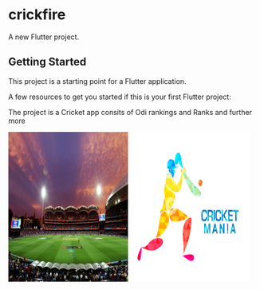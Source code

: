 # crickfire

A new Flutter project.

## Getting Started

This project is a starting point for a Flutter application.

A few resources to get you started if this is your first Flutter project:

The project is a Cricket app consits of Odi rankings and Ranks and further more

<img src = "assets/images/banner_dark.jpg" width = "240" height = "300">
<img src = "assets/images/banner_light.jpg" width = "240" height = "300">
